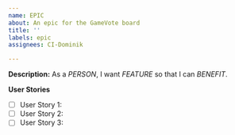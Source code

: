 ```yaml
---
name: EPIC
about: An epic for the GameVote board
title: ''
labels: epic
assignees: CI-Dominik

---
```


**Description:**
As a *PERSON*, I want *FEATURE* so that I can *BENEFIT*.

**User Stories**
- [ ] User Story 1: 
- [ ] User Story 2: 
- [ ] User Story 3:
